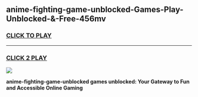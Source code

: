 
## anime-fighting-game-unblocked-Games-Play-Unblocked-&-Free-456mv
<h3>
<a href="https://premium76.site?title=anime-fighting-game-unblocked&ref=24A">CLICK TO PLAY</a></h3>
<hr>

<h3>
<a href="https://premium76.site?title=anime-fighting-game-unblocked&ref=24A">CLICK 2 PLAY</a>
  
</h3>

<a href="https://premium76.site?title=anime-fighting-game-unblocked&ref=24A"><img src="https://clearcache.store/games.png"></a>


**anime-fighting-game-unblocked games unblocked: Your Gateway to Fun and Accessible Online Gaming**
